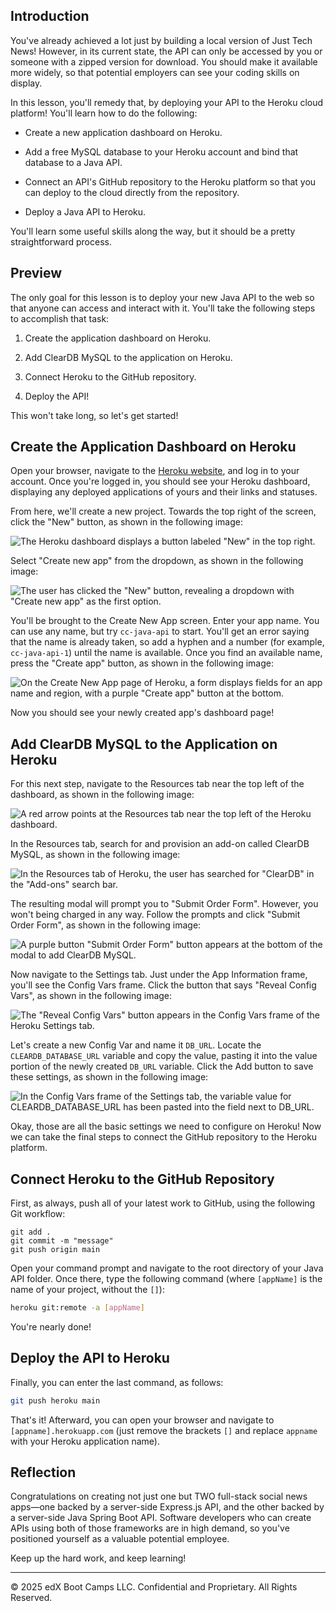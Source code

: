 ## Introduction

You've already achieved a lot just by building a local version of Just Tech News! However, in its current state, the API can only be accessed by you or someone with a zipped version for download. You should make it available more widely, so that potential employers can see your coding skills on display.

In this lesson, you'll remedy that, by deploying your API to the Heroku cloud platform! You'll learn how to do the following:

* Create a new application dashboard on Heroku.

* Add a free MySQL database to your Heroku account and bind that database to a Java API.

* Connect an API's GitHub repository to the Heroku platform so that you can deploy to the cloud directly from the repository.

* Deploy a Java API to Heroku.

You'll learn some useful skills along the way, but it should be a pretty straightforward process.

## Preview 

The only goal for this lesson is to deploy your new Java API to the web so that anyone can access and interact with it. You'll take the following steps to accomplish that task:

1. Create the application dashboard on Heroku.

2. Add ClearDB MySQL to the application on Heroku.

2. Connect Heroku to the GitHub repository.

3. Deploy the API!

This won't take long, so let's get started!
## Create the Application Dashboard on Heroku 

Open your browser, navigate to the [Heroku website](https://heroku.com), and log in to your account. Once you're logged in, you should see your Heroku dashboard, displaying any deployed applications of yours and their links and statuses. 

From here, we'll create a new project. Towards the top right of the screen, click the "New" button, as shown in the following image:

![The Heroku dashboard displays a button labeled "New" in the top right.](./assets/lesson-7/100-new-project.png)

Select "Create new app" from the dropdown, as shown in the following image:

![The user has clicked the "New" button, revealing a dropdown with "Create new app" as the first option.](./assets/lesson-7/200-create-app.png)

You'll be brought to the Create New App screen. Enter your app name. You can use any name, but try `cc-java-api` to start. You'll get an error saying that the name is already taken, so add a hyphen and a number (for example, `cc-java-api-1`) until the name is available. Once you find an available name, press the "Create app" button, as shown in the following image:

![On the Create New App page of Heroku, a form displays fields for an app name and region, with a purple "Create app" button at the bottom.](./assets/lesson-7/300-name-app.png)

Now you should see your newly created app's dashboard page! 

## Add ClearDB MySQL to the Application on Heroku

For this next step, navigate to the Resources tab near the top left of the dashboard, as shown in the following image:

![A red arrow points at the Resources tab near the top left of the Heroku dashboard.](./assets/lesson-7/400-resources-tab.png)

In the Resources tab, search for and provision an add-on called ClearDB MySQL, as shown in the following image:

![In the Resources tab of Heroku, the user has searched for "ClearDB" in the "Add-ons" search bar.](./assets/lesson-7/500-cleardb-addon.png)

The resulting modal will prompt you to "Submit Order Form". However, you won't being charged in any way. Follow the prompts and click "Submit Order Form", as shown in the following image:

![A purple button "Submit Order Form" button appears at the bottom of the modal to add ClearDB MySQL.](./assets/lesson-7/600-free-cleardb.png)

Now navigate to the Settings tab. Just under the App Information frame, you'll see the Config Vars frame. Click the button that says "Reveal Config Vars", as shown in the following image:

![The "Reveal Config Vars" button appears in the Config Vars frame of the Heroku Settings tab.](./assets/lesson-7/700-reveal-config-vars.png)

Let's create a new Config Var and name it `DB_URL`. Locate the `CLEARDB_DATABASE_URL` variable and copy the value, pasting it into the value portion of the newly created `DB_URL` variable. Click the Add button to save these settings, as shown in the following image:

![In the Config Vars frame of the Settings tab, the variable value for CLEARDB_DATABASE_URL has been pasted into the field next to DB_URL.](./assets/lesson-7/800-new-variable.png)

Okay, those are all the basic settings we need to configure on Heroku! Now we can take the final steps to connect the GitHub repository to the Heroku platform.

## Connect Heroku to the GitHub Repository

First, as always, push all of your latest work to GitHub, using the following Git workflow:

```git
git add .
git commit -m "message"
git push origin main 
```

Open your command prompt and navigate to the root directory of your Java API folder. Once there, type the following command (where `[appName]` is the name of your project, without the `[]`):

```bash
heroku git:remote -a [appName]
```

You're nearly done!

## Deploy the API to Heroku

Finally, you can enter the last command, as follows:

```bash
git push heroku main
```

That's it! Afterward, you can open your browser and navigate to `[appname].herokuapp.com` (just remove the brackets `[]` and replace `appname` with your Heroku application name).

## Reflection

Congratulations on creating not just one but TWO full-stack social news apps&mdash;one backed by a server-side Express.js API, and the other backed by a server-side Java Spring Boot API. Software developers who can create APIs using both of those frameworks are in high demand, so you've positioned yourself as a valuable potential employee. 

Keep up the hard work, and keep learning!

---

© 2025 edX Boot Camps LLC. Confidential and Proprietary. All Rights Reserved.

